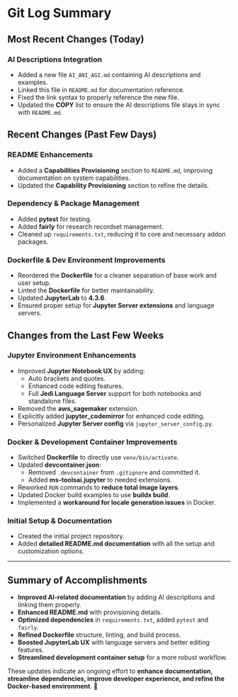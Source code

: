 # Git Log Summary

## **Most Recent Changes (Today)**
### **AI Descriptions Integration**
- Added a new file `AI_ANI_AGI.md` containing AI descriptions and examples.
- Linked this file in `README.md` for documentation reference.
- Fixed the link syntax to properly reference the new file.
- Updated the **COPY** list to ensure the AI descriptions file stays in sync with `README.md`.

## **Recent Changes (Past Few Days)**
### **README Enhancements**
- Added a **Capabilities Provisioning** section to `README.md`, improving documentation on system capabilities.
- Updated the **Capability Provisioning** section to refine the details.

### **Dependency & Package Management**
- Added **pytest** for testing.
- Added **fairly** for research recordset management.
- Cleaned up `requirements.txt`, reducing it to core and necessary addon packages.

### **Dockerfile & Dev Environment Improvements**
- Reordered the **Dockerfile** for a cleaner separation of base work and user setup.
- Linted the **Dockerfile** for better maintainability.
- Updated **JupyterLab** to **4.3.6**.
- Ensured proper setup for **Jupyter Server extensions** and language servers.

## **Changes from the Last Few Weeks**
### **Jupyter Environment Enhancements**
- Improved **Jupyter Notebook UX** by adding:
  - Auto brackets and quotes.
  - Enhanced code editing features.
  - Full **Jedi Language Server** support for both notebooks and standalone files.
- Removed the **aws_sagemaker** extension.
- Explicitly added **jupyter_codemirror** for enhanced code editing.
- Personalized **Jupyter Server config** via `jupyter_server_config.py`.

### **Docker & Development Container Improvements**
- Switched **Dockerfile** to directly use `venv/bin/activate`.
- Updated **devcontainer.json**:
  - Removed `.devcontainer` from `.gitignore` and committed it.
  - Added **ms-toolsai.jupyter** to needed extensions.
- Reworked `RUN` commands to **reduce total image layers**.
- Updated Docker build examples to use **buildx build**.
- Implemented a **workaround for locale generation issues** in Docker.

### **Initial Setup & Documentation**
- Created the initial project repository.
- Added **detailed README.md documentation** with all the setup and customization options.

---

## **Summary of Accomplishments**
- **Improved AI-related documentation** by adding AI descriptions and linking them properly.
- **Enhanced README.md** with provisioning details.
- **Optimized dependencies** in `requirements.txt`, added `pytest` and `fairly`.
- **Refined Dockerfile** structure, linting, and build process.
- **Boosted JupyterLab UX** with language servers and better editing features.
- **Streamlined development container setup** for a more robust workflow.

These updates indicate an ongoing effort to **enhance documentation, streamline dependencies, improve developer experience, and refine the Docker-based environment**. 🚀



